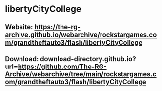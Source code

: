 # libertyCityCollege
## Website: https://the-rg-archive.github.io/webarchive/rockstargames.com/grandtheftauto3/flash/libertyCityCollege

## Download: download-directory.github.io?url=https://github.com/The-RG-Archive/webarchive/tree/main/rockstargames.com/grandtheftauto3/flash/libertyCityCollege

